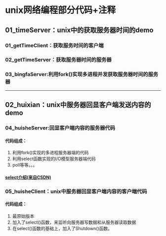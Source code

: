 # unix网络编程部分代码+注释
## 01_timeServer：unix中的获取服务器时间的demo
### 01_getTimeClient：获取服务时间的客户端
### 02_getTimeServer：获取服务器时间的服务器
### 03_bingfaServer:利用fork()实现多进程并发获取服务器时间的服务器
******
## 02_huixian：unix中服务器回显客户端发送内容的demo
### 04_huisheServer:回显客户端内容的服务器代码  
#### 代码组成：
1. 利用fork()实现的多进程服务器端的代码
2. 利用select函数实现的I/O模型服务器端代码
3. poll等等。。。
#### [select介绍(来自CSDN)](https://blog.csdn.net/turkeyzhou/article/details/8609360)
### 05_huisheClient：unix中服务器回显客户端内容的客户端代码
#### 代码组成：
1. 最原始版本
2. 加入了select()函数，来监听向服务器写数据和从服务器读取数据
3. 在select()函数的基础上，加入了Shutdown()函数。
